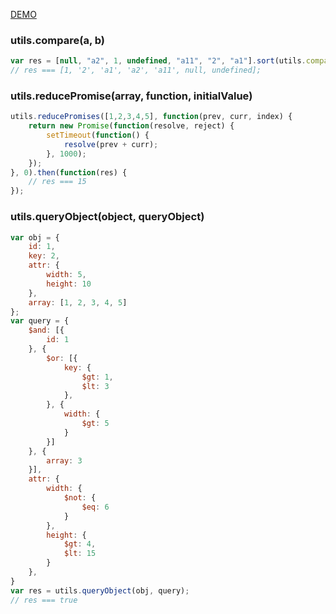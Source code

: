 [DEMO](https://godicheol.github.io/javascript-utilities/)

### utils.compare(a, b)
```js
var res = [null, "a2", 1, undefined, "a11", "2", "a1"].sort(utils.compare);
// res === [1, '2', 'a1', 'a2', 'a11', null, undefined];
```

### utils.reducePromise(array, function, initialValue)
```js
utils.reducePromises([1,2,3,4,5], function(prev, curr, index) {
    return new Promise(function(resolve, reject) {
        setTimeout(function() {
            resolve(prev + curr);
        }, 1000);
    });
}, 0).then(function(res) {
    // res === 15
});
```

### utils.queryObject(object, queryObject)
```js
var obj = {
    id: 1,
    key: 2,
    attr: {
        width: 5,
        height: 10
    },
    array: [1, 2, 3, 4, 5]
};
var query = {
    $and: [{
        id: 1
    }, {
        $or: [{
            key: {
                $gt: 1,
                $lt: 3
            },
        }, {
            width: {
                $gt: 5
            }
        }]
    }, {
        array: 3
    }],
    attr: {
        width: {
            $not: {
                $eq: 6
            }
        },
        height: {
            $gt: 4,
            $lt: 15
        }
    },
}
var res = utils.queryObject(obj, query);
// res === true
```


